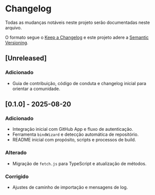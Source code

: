 # Changelog

Todas as mudanças notáveis neste projeto serão documentadas neste arquivo.

O formato segue o [Keep a Changelog](https://keepachangelog.com/pt-BR/1.1.0/)
e este projeto adere a [Semantic Versioning](https://semver.org/lang/pt-BR/).

## [Unreleased]
### Adicionado
- Guia de contribuição, código de conduta e changelog inicial para orientar a comunidade.

## [0.1.0] - 2025-08-20
### Adicionado
- Integração inicial com GitHub App e fluxo de autenticação.
- Ferramenta `bindWizard` e detecção automática de repositório.
- README inicial com propósito, scripts e processos de build.
### Alterado
- Migração de `fetch.js` para TypeScript e atualização de métodos.
### Corrigido
- Ajustes de caminho de importação e mensagens de log.
